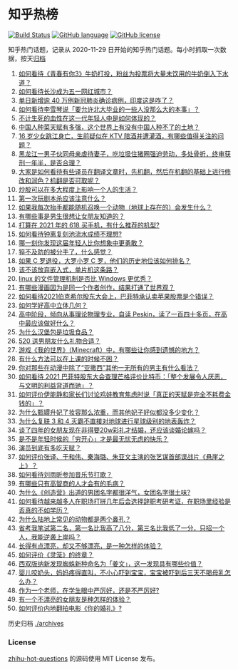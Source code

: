 # 知乎热榜
[![Build Status](https://github.com/ToWeLong/zhihu-hot-questions/workflows/CI/badge.svg)](https://github.com/ToWeLong/zhihu-hot-questions/actions)
[![GitHub language](https://img.shields.io/badge/language-golang-orange.svg)](https://golang.org/)
[![GitHub license](https://img.shields.io/github/license/ToWeLong/zhihu-hot-questions)](https://github.com/ToWeLong/zhihu-hot-questions/blob/main/LICENSE)

知乎热门话题，记录从 2020-11-29 日开始的知乎热门话题。每小时抓取一次数据，按天[归档](./archives)

<!-- BEGIN -->

1. [如何看待《青春有你3》牛奶打投，粉丝为投票将大量未饮用的牛奶倒入下水道？](https://www.zhihu.com/question/457119531)
1. [如何看待长沙成为五一网红城市？](https://www.zhihu.com/question/457303834)
1. [单日新增逾 40 万例新冠肺炎确诊病例，印度这是咋了？](https://www.zhihu.com/question/457388433)
1. [如何看待李雪琴说「要允许北大毕业的一些人没那么大的本事」？](https://www.zhihu.com/question/457408234)
1. [不计生死的血性在这一代年轻人中是如何体现的？](https://www.zhihu.com/question/455928947)
1. [中国人种菜天赋有多强，这个世界上有没有中国人种不了的土地？](https://www.zhihu.com/question/457311138)
1. [16 岁少女跳江身亡，生前疑似在 KTV 陪酒并遭灌酒，有哪些值得关注的问题？](https://www.zhihu.com/question/457401334)
1. [黑龙江一男子伙同母亲虐待妻子，吃垃圾住猪圈强迫劳动，多处骨折，终审获刑一年半，是否合理？](https://www.zhihu.com/question/457256890)
1. [大家是如何看待有些译员在翻译文章时，先机翻，然后在机翻的基础上进行修改和润色？机翻是否可取呢？](https://www.zhihu.com/question/453300590)
1. [炒股可以在多大程度上影响一个人的生活？](https://www.zhihu.com/question/34200652)
1. [第一次玩剧本杀应该注意什么？](https://www.zhihu.com/question/392135348)
1. [如果我每次抬手都能随机召唤一个动物（地球上存在的）会发生什么？](https://www.zhihu.com/question/457184253)
1. [有哪些事是男生很想让女朋友知道的？](https://www.zhihu.com/question/426854994)
1. [打算在 2021 年的 618 买手机，有什么推荐的机型?](https://www.zhihu.com/question/451810139)
1. [如何看待钟离复刻池流水成绩不理想?](https://www.zhihu.com/question/457248572)
1. [哪一刻你发现这届年轻人比你想象中更勇敢？](https://www.zhihu.com/question/456819341)
1. [猝不及防的被分手了，什么感觉？](https://www.zhihu.com/question/358145452)
1. [如果 C 罗退役，大罗小罗 C 罗，他们的历史地位该如何排名？](https://www.zhihu.com/question/384740207)
1. [该不该放弃嵌入式，单片机这条路？](https://www.zhihu.com/question/370606355)
1. [linux 的文件管理机制是否比 Windows 更优秀？](https://www.zhihu.com/question/455934619)
1. [有哪些漫画因为是同一个作者创作，结果打通了世界观？](https://www.zhihu.com/question/437451134)
1. [如何看待2021伯克希尔股东大会上，巴菲特承认卖苹果股票是个错误？](https://www.zhihu.com/question/457488859)
1. [如何学好高中立体几何？](https://www.zhihu.com/question/27632773)
1. [高中阶段，倾向从事理论物理专业，自读 Peskin，读了一百四十多页，在高中最应该做好什么？](https://www.zhihu.com/question/457540957)
1. [为什么汉堡包是垃圾食品？](https://www.zhihu.com/question/382868803)
1. [520 送男朋友什么礼物合适？](https://www.zhihu.com/question/393509849)
1. [游戏《我的世界》（Minecraft）中，有哪些让你感到遗憾的地方？](https://www.zhihu.com/question/451353111)
1. [有什么方法可以在上课的时候不困？](https://www.zhihu.com/question/453132101)
1. [你对那些在动漫中除了“亚撒西”其他一无所有的男主有什么看法？](https://www.zhihu.com/question/457327327)
1. [如何看待 2021 巴菲特股东大会查理芒格评价比特币：「整个发展令人厌恶，与文明的利益背道而驰」？](https://www.zhihu.com/question/457486880)
1. [如何评价伊能静和家长们讨论鸡娃教育焦虑时说「真正的天赋是完全不耗费金钱的」？](https://www.zhihu.com/question/457456468)
1. [为什么甄嬛升妃了妆容那么浓重，而其他妃子好似都没多少变化？](https://www.zhihu.com/question/457149850)
1. [为什么复联 3 和 4 灭霸不直接对地球进行星球级别的地表轰炸？](https://www.zhihu.com/question/456909902)
1. [谈了四年的女朋友现在非得要20w彩礼才结婚，还应该谈婚论嫁吗？](https://www.zhihu.com/question/445096763)
1. [是不是年轻时候的「穷开心」才是最无忧无虑的快乐？](https://www.zhihu.com/question/457145296)
1. [演员到底有多吃天赋？](https://www.zhihu.com/question/443350396)
1. [如何评价张译、于和伟、秦海璐、朱亚文主演的张艺谋首部谍战片《悬崖之上》？](https://www.zhihu.com/question/353797140)
1. [如何看待刘雨昕参加音乐节打歌？](https://www.zhihu.com/question/454157222)
1. [有哪些只有高智商的人才会有的毛病？](https://www.zhihu.com/question/301999320)
1. [为什么《创造营》出道的男团名字都很洋气，女团名字很土味?](https://www.zhihu.com/question/456581591)
1. [如何看待越来越多人在职场打拼几年后会选择辞职考研考证，在职场里经验是否真的不如学历？](https://www.zhihu.com/question/457426657)
1. [为什么陆地上常见的动物都是两个鼻孔？](https://www.zhihu.com/question/456066433)
1. [省考我笔试第二名，第一名比我高了八分，第三名比我低了一分，只招一个人，我能逆袭上岸吗？](https://www.zhihu.com/question/325465519)
1. [长得有点漂亮，却又不够漂亮，是一种怎样的体验？](https://www.zhihu.com/question/64018902)
1. [如何评价《灵笼》的终章？](https://www.zhihu.com/question/457072944)
1. [西双版纳新发现蜘蛛新种命名为「姜文」，这一发现具有哪些价值？](https://www.zhihu.com/question/457371552)
1. [婴儿咬奶头，妈妈疼得直叫，不小心吓到宝宝，宝宝被吓到后三天不喝母乳怎么办？](https://www.zhihu.com/question/455850698)
1. [作为一个老师，在学生眼中严厉好，还是不严厉好?](https://www.zhihu.com/question/453123833)
1. [有一个不漂亮的女朋友是种怎样的体验？](https://www.zhihu.com/question/27433657)
1. [如何评价内地翻拍电影《你的婚礼》?](https://www.zhihu.com/question/374474502)

<!-- END -->

历史归档 [./archives](./archives)


### License
[zhihu-hot-questions](https://github.com/towelong/zhihu-hot-questions) 的源码使用 MIT License 发布。